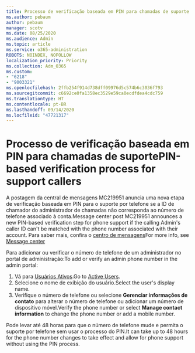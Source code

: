 ```yaml
---
title: Processo de verificação baseada em PIN para chamadas de suporte
ms.author: pebaum
author: pebaum
manager: scotv
ms.date: 08/25/2020
ms.audience: Admin
ms.topic: article
ms.service: o365-administration
ROBOTS: NOINDEX, NOFOLLOW
localization_priority: Priority
ms.collection: Adm_O365
ms.custom:
- "6218"
- "9003321"
ms.openlocfilehash: 2ffb254f914d738dff09976d5c574b6c3036f793
ms.sourcegitcommit: c6692ce0fa1358ec3529e59ca0ecdfdea4cdc759
ms.translationtype: HT
ms.contentlocale: pt-BR
ms.lasthandoff: 09/14/2020
ms.locfileid: "47721317"
---
```

# <a name="pin-based-verification-process-for-support-callers"></a><span data-ttu-id="acd8f-102">Processo de verificação baseada em PIN para chamadas de suporte</span><span class="sxs-lookup"><span data-stu-id="acd8f-102">PIN-based verification process for support callers</span></span>

<span data-ttu-id="acd8f-103">A postagem da central de mensagens MC219951 anuncia uma nova etapa de verificação baseada em PIN para o suporte por telefone se a ID de chamador do administrador de chamadas não corresponda ao número de telefone associado à conta.</span><span class="sxs-lookup"><span data-stu-id="acd8f-103">Message center post MC219951 announces a new PIN-based verification step for phone support if the calling Admin's caller ID can't be matched with the phone number associated with their account.</span></span> <span data-ttu-id="acd8f-104">Para saber mais, confira o [centro de mensagens](https://admin.microsoft.com/AdminPortal/Home#/MessageCenter)</span><span class="sxs-lookup"><span data-stu-id="acd8f-104">For more info, see [Message center](https://admin.microsoft.com/AdminPortal/Home#/MessageCenter)</span></span> 

<span data-ttu-id="acd8f-105">Para adicionar ou verificar o número de telefone de um administrador no portal de administração:</span><span class="sxs-lookup"><span data-stu-id="acd8f-105">To add or verify an admin phone number in the admin portal:</span></span>  

1. <span data-ttu-id="acd8f-106">Vá para [Usuários Ativos](https://admin.microsoft.com/AdminPortal/Home#/users).</span><span class="sxs-lookup"><span data-stu-id="acd8f-106">Go to [Active Users](https://admin.microsoft.com/AdminPortal/Home#/users).</span></span>
2. <span data-ttu-id="acd8f-107">Selecione o nome de exibição do usuário.</span><span class="sxs-lookup"><span data-stu-id="acd8f-107">Select the user's display name.</span></span>
3. <span data-ttu-id="acd8f-108">Verifique o número de telefone ou selecione **Gerenciar informações de contato** para alterar o número de telefone ou adicionar um número de dispositivo móvel.</span><span class="sxs-lookup"><span data-stu-id="acd8f-108">Verify the phone number or select **Manage contact information** to change the phone number or add a mobile number.</span></span>     

<span data-ttu-id="acd8f-109">Pode levar até 48 horas para que o número de telefone mude e permita o suporte por telefone sem usar o processo do PIN.</span><span class="sxs-lookup"><span data-stu-id="acd8f-109">It can take up to 48 hours for the phone number changes to take effect and allow for phone support without using the PIN process.</span></span>